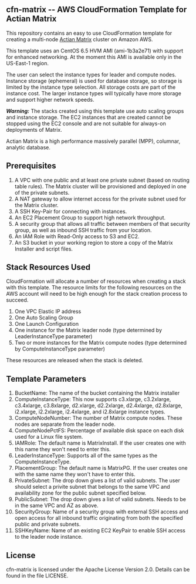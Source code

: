 **cfn-matrix -- AWS CloudFormation Template for Actian Matrix**
-----------------------------------

This repository contains an easy to use CloudFormation template for creating a multi-node 
[Actian Matrix](http://www.actian.com/products/big-data-analytics-platforms-hadoop/matrix-mpp-analytics-databases/) cluster on Amazon AWS.  

This template uses an CentOS 6.5 HVM AMI (ami-1b3a2e71) with support for enhanced networking.  At the moment this AMI is available only in the US-East-1 region.

The user can select the instance types for leader and compute nodes.
Instance storage (ephemeral) is used for database storage, so storage is limited by the instance type selection.  All storage costs are part of the instance cost.
The larger instance types will typically have more storage and support higher network speeds.

***Warning:***
The stacks created using this template use auto scaling groups and instance storage.   The EC2 instances that are created cannot be stopped using the EC2 console and are not suitable for always-on deployments of Matrix.
  
Actian Matrix is a high performance massively parallel (MPP), columnar, analytic database.

## Prerequisites

1. A VPC with one public and at least one private subnet (based on routing table rules).  The Matrix cluster will be provisioned and deployed in one of the private subnets.
2. A NAT gateway to allow internet access for the private subnet used for the Matrix cluster.
3. A SSH Key-Pair for connecting with instances.
4. An EC2 Placement Group to support high network throughput.
5. A security group that allows all traffic between members of that security group, as well as inbound SSH traffic from your location.
7. An IAM Role with Read-Only access to S3 and EC2.
8. An S3 bucket in your working region to store a copy of the Matrix Installer and script files.

## Stack Resources Used

CloudFormation will allocate a number of resources when creating a stack with this template.
The resource limits for the following resources on the AWS account will need to be high enough for the stack creation process to succeed. 

1. One VPC Elastic IP address
2. One Auto Scaling Group
3. One Launch Configuration
4. One instance for the Matrix leader node (type determined by LeaderInstanceType parameter)
5. Two or more instances for the Matrix compute nodes (type determined by ComputeInstanceType parameter)

These resources are released when the stack is deleted.

## Template Parameters

1. BucketName:  The name of the bucket containing the Matrix installer
2. ComputeInstanceType:   This now supports c3.xlarge, c3.2xlarge, c3.4xlarge, c3.8xlarge, d2.xlarge, d2.2xlarge, d2.4xlarge, d2.8xlarge, i2.xlarge, i2.2xlarge, i2.4xlarge, and i2.8xlarge instance types.
3. ComputeNodeNumber:  The number of Matrix compute nodes.   These nodes are separate from the leader node.
4. ComputeNodePctFS:   Percentage of available disk space on each disk used for a Linux file system.
5. IAMRole:   The default name is MatrixInstall.   If the user creates one with this name they won't need to enter this.
6. LeaderInstanceType:   Supports all of the same types as the ComputeInstanceType.
7. PlacementGroup:   The default name is MatrixPG.   If the user creates one with the same name they won't have to enter this.
8. PrivateSubnet:  The drop down gives a list of valid subnets.   The user should select a privite subnet that belongs to the same VPC and availability zone for the public subnet specified below.
9. PublicSubnet:   The drop down gives a list of valid subnets.   Needs to be in the same VPC and AZ as above.
10. SecurityGroup: Name of a security group with external SSH access and open access for all inbound traffic originating from both the specified public and private subnets.
11. SSHKeyName:  Name of an existing EC2 KeyPair to enable SSH access to the leader node instance.

## License ##

cfn-matrix is licensed under the Apache License Version 2.0. Details can be found in the file LICENSE.




